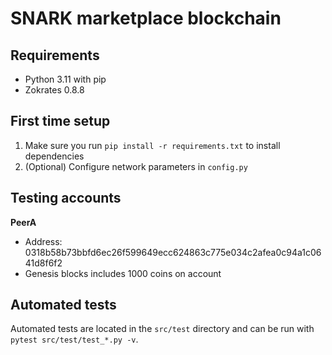 # SNARK marketplace blockchain

## Requirements
- Python 3.11 with pip
- Zokrates 0.8.8

## First time setup
1. Make sure you run `pip install -r requirements.txt` to install dependencies
2. (Optional) Configure network parameters in `config.py`

## Testing accounts
**PeerA**
- Address: 0318b58b73bbfd6ec26f599649ecc624863c775e034c2afea0c94a1c0641d8f6f2
- Genesis blocks includes 1000 coins on account

## Automated tests
Automated tests are located in the `src/test` directory and can be run with `pytest src/test/test_*.py -v`.
